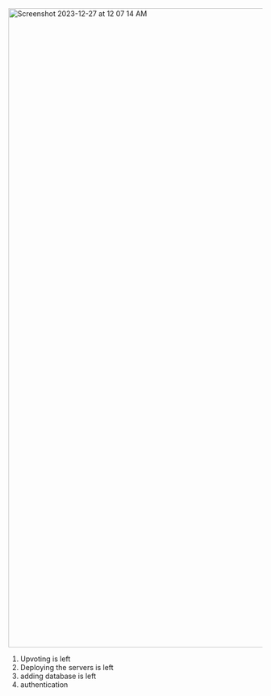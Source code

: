 <img width="1265" alt="Screenshot 2023-12-27 at 12 07 14 AM" src="https://github.com/iamshm/real-time-chat/assets/43462941/9a974a2a-8ea2-47b4-a66f-de5b78936453">


1. Upvoting is left
2. Deploying the servers is left
3. adding database is left
4. authentication
